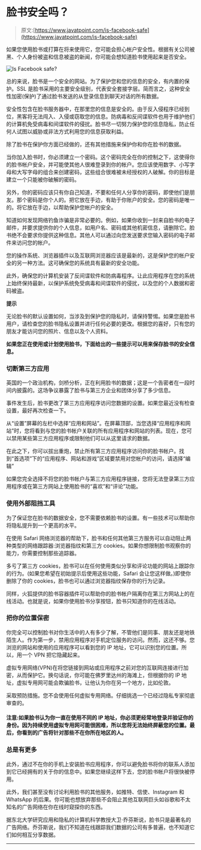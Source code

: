# 脸书安全吗？

> 原文:[https://www.javatpoint.com/is-facebook-safe](https://www.javatpoint.com/is-facebook-safe)

如果您使用脸书或打算在将来使用它，您可能会担心帐户安全性。根据有关公司被黑、个人身份被盗和信息被盗的新闻，你可能会想知道脸书使用起来是否安全。

![Is Facebook safe?](../Images/4b67903dfb5143759d0f2286b6413b1e.png)

总的来说，脸书是一个安全的网站。为了保护您和您的信息的安全，有内置的保护。SSL 是脸书采用的主要安全级别，代表安全套接字层。简而言之，这种安全性加密(保护)了通过脸书发送的从登录信息到聊天对话的所有数据。

安全性包含在脸书服务器中，在那里您的信息是安全的。由于反入侵程序已经到位，黑客将无法闯入、入侵或窃取您的信息。防病毒和反间谍软件也用于维护他们的计算机免受病毒和间谍软件的侵扰。脸书尽一切努力保护您的信息隐私，防止任何人试图以威胁或非法方式利用您的信息获取利益。

除了脸书在保护你方面已经做的，还有其他措施来保护你和你在脸书的数据。

当你加入脸书时，你必须建立一个密码。这个密码完全在你的控制之下，这使得你的脸书帐户安全，并可能使其他人很难登录到你的帐户。您应该使用数字、小写字母和大写字母的组合来创建密码，这些组合很难被未经授权的人破解。你的目标是建立一个只能被你破解的密码。

另外，你的密码应该只有你自己知道，不要和任何人分享你的密码，即使他们是朋友。那个密码是你个人的。把它放在手边，有助于你账户的安全。您的密码是唯一的。将它放在手边，以帮助保护您帐户的安全。

知道如何发现网络钓鱼诈骗是非常必要的。例如，如果你收到一封来自脸书的电子邮件，并要求提供你的个人信息，如用户名、密码或其他机密信息，请删除它。脸书绝不会要求你提供这种信息。其他人可以通过向您发送要求您输入密码的电子邮件来访问您的帐户。

您的操作系统、浏览器插件以及互联网浏览器应该是最新的，这是保护您的帐户安全的另一种方法。这可确保您的系统具有最新的安全功能。

此外，确保您的计算机安装了反间谍软件和防病毒程序。让此应用程序在您的系统上始终保持最新，以保护系统免受病毒和间谍软件的侵扰，以及您的个人数据和密码被盗。

**提示**

无论脸书的默认设置如何，当涉及到保护您的隐私时，请保持警惕。如果您是脸书用户，请检查您的脸书隐私设置并进行任何必要的更改。根据您的喜好，只有您的朋友才能访问您的照片、信息以及个人资料。

**如果您正在使用或计划使用脸书，下面给出的一些提示可以用来保存脸书的安全信息。**

### 切断第三方应用

英国的一个政治机构，剑桥分析，正在利用脸书的数据；这是一个告密者在一段时间内披露的。这场争议暴露了脸书与第三方企业和团体分享了多少信息。

事件发生后，脸书更改了第三方应用程序访问您数据的设置。如果您最近没有检查设置，最好再次检查一下。

从“设置”屏幕的左栏中选择“应用和网站”。在屏幕顶部，当您选择“应用程序和网站”时，您将看到与您的脸书帐户关联的所有应用程序和网站的列表。现在，您可以禁用某些第三方应用程序或限制他们可以从这里请求的数据。

在此之下，你可以拔出重炮，禁止所有第三方应用程序访问你的脸书帐户。找到“首选项”下的“应用程序、网站和游戏”区域要禁用对您帐户的访问，请选择“编辑”

如果您完全选择不将您的脸书帐户与第三方应用程序链接，您将无法登录第三方应用程序或在第三方网站上使用脸书的“喜欢”和“评论”功能。

### 使用外部阻挡工具

为了保证您在脸书的数据安全，您不需要依赖脸书的设置。有一些技术可以帮助你将隐私提升到一个更高的水平。

在使用 Safari 网络浏览器的帮助下，脸书和任何其他第三方服务可以自动阻止两种类型的网络跟踪器:浏览器指纹和第三方 cookies。如果你想限制脸书观察你的能力，你需要控制那些追踪器。

多亏了第三方 cookies，脸书可以在任何使用类似分享和评论功能的网站上跟踪你的行为。(如果您希望在初始提示后使用这些功能，Safari 会让您这样做。)即使你删除了你的 cookies，脸书也可以通过浏览器指纹保存你的行为记录。

同样，火狐提供的脸书容器插件可以帮助你的脸书帐户隔离你在第三方网站上的在线活动。也就是说，如果你使用脸书分享按钮，脸书只知道你的在线活动。

### 把你的位置保密

你完全可以控制脸书对你生活中的人有多少了解，不管他们是同事、朋友还是地铁陌生人。作为第一步，禁用应用程序对手机定位服务的访问。然而，这还不够。您浏览的网站和使用的应用程序可以看到您的 IP 地址，它可以识别您的位置。所以，用一个 VPN 把它隐藏起来。

虚拟专用网络(VPN)在将您链接到网站或应用程序之前对您的互联网连接进行加密，从而保护它。换句话说，你可能在佛罗里达州的海滩上，但根据你的 IP 地址，虚拟专用网可能会欺骗脸书，让他认为你在另一个地方，比如伦敦。

采取预防措施。您不会使用任何虚拟专用网络。仔细挑选一个已经过隐私专家彻底审查的。

#### 注意:如果脸书认为你一直在使用不同的 IP 地址，你必须更经常地登录并验证你的身份。因为持续使用虚拟专用网可能很困难，所以您将无法始终屏蔽您的位置。最后，你看到的广告将针对那些不在你所在地区的人。

### 总是有更多

此外，通过不在你的手机上安装脸书应用程序，你可以避免脸书将你的联系人添加到它已经拥有的关于你的信息中。如果您继续这样下去，您的脸书帐户将很快被停用。

此外，我们甚至没有讨论利用脸书的其他服务，如推特、信使、Instagram 和 WhatsApp 的后果。你可能也想放弃那些不会阻止其他互联网巨头如谷歌和不太知名的广告网络在你在线时窥探你的东西。

据东北大学研究应用和隐私的计算机科学教授大卫·乔芬斯说，脸书只是最著名的广告网络。乔芬斯说，我们不知道在线跟踪我们数据的公司有多普遍，也不知道它们如何相互分享数据。

* * *
